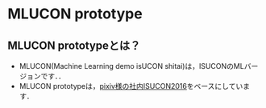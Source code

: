 # MLUCON prototype

## MLUCON prototypeとは？

- MLUCON(Machine Learning demo isUCON shitai)は，ISUCONのMLバージョンです．．
- MLUCON prototypeは，[pixiv様の社内ISUCON2016](https://github.com/catatsuy/mlucon-proto)をベースにしています．
